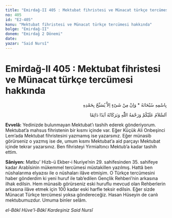 ```yaml
---
title: "Emirdağ-II 405 : Mektubat fihristesi ve Münacat türkçe tercümesi hakkında"
no: 405
id: "E2-405"
konu: "Mektubat fihristesi ve Münacat türkçe tercümesi hakkında"
bolge: "Emirdağ-II"
donem: "Emirdağ 2 Dönemi"
date: 
yazar: "Said Nursî"
---
```


# Emirdağ-II 405 : Mektubat fihristesi ve Münacat türkçe tercümesi hakkında

<p class="arabic" dir="rtl" title="Meal: “Subhân Allah’ın adıyla” * “Hiçbir şey yoktur ki O'nu hamd ile tesbih etmesin” [İsrâ 17:44]">بِاسْمِهِ سُبْحَانَهُ * وَاِنْ مِنْ شَىْءٍ اِلاَّ يُسَبِّحُ بِحَمْدِهِ</p>

<p class="arabic" dir="rtl" title="Meal: “Allah’ın selâmı, rahmeti ve bereketleri, ebedî ve dâimî olarak üzerinize olsun.”">اَلسَّلاَمُ عَلَيْكُمْ وَرَحْمَةُ اللّٰهِ وَبَرَكَاتُهُ اَبَدًا دَائِمًا</p>

**Evvelâ:** Yedinizde bulunmayan Mektubat’ı tashih ederek gönderiyorum. Mektubat’a mahsus fihristenin bir kısmı içinde var. Eğer Küçük Ali Onbeşinci Lem’ada Mektubat fihristesini yazmamış ise yazarsınız. Eğer münasib görürseniz o yazmış ise de, umum kısmı Mektubat’a aid parçayı Mektubat içinde tekrar yazarsınız. Ben fihristeyi Yirmialtıncı Mektub’a kadar tashih ettim.

**Sâniyen:** Matbu’ Hizb-ü Ekber-i Nuriye’nin 29. sahifesinden 35. sahifeye kadar Arabîsinin mükemmel tercümesi müstakillen yazılmış. Hattâ ben nüshalarıma elyazısı ile o nüshaları ilâve etmişim. O Türkçe tercümesini haber gönderdim ki yeni huruf ile tab’edilen Gençlik Rehberi’nin arkasına ilhak edilsin. Hem münasib görürseniz eski huruflu mevcud olan Rehberlerin arkasına ilâve etmek için 100 kadar eski harfle teksir edilsin. Eğer sizde Münacat Türkçe tercümesi yoksa göndereceğiz. Hasan Hüseyin de canlı mektubumuzdur. Umuma binler selâm.

*el-Bâkî Hüve’l-Bâkî*
*Kardeşiniz*
*Said Nursî*
